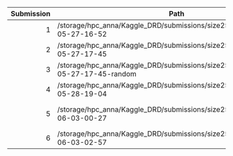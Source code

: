 | Submission | Path | Validation | Leaderboard | Comment |
| ---------: | ---- | ---------- | ----------- | ------- |
|1|/storage/hpc_anna/Kaggle_DRD/submissions/size256/minimal/2015-05-27-16-52|0.068|0.07967||
|2|/storage/hpc_anna/Kaggle_DRD/submissions/size256/minimal/2015-05-27-17-45|0.078|0.06259|batch size 128|
|3|/storage/hpc_anna/Kaggle_DRD/submissions/size256/minimal/2015-05-27-17-45-random||0.00966||
|4|/storage/hpc_anna/Kaggle_DRD/submissions/size256/onehidden/2015-05-28-19-04|0.1342|0.13179||
|5|/storage/hpc_anna/Kaggle_DRD/submissions/size256/firstborn/2015-06-03-00-27|0.14|0.12295|batch size 128 lr = 0.001|
|6|/storage/hpc_anna/Kaggle_DRD/submissions/size256/onehidden/2015-06-03-02-57|0.1471|0.14082||
